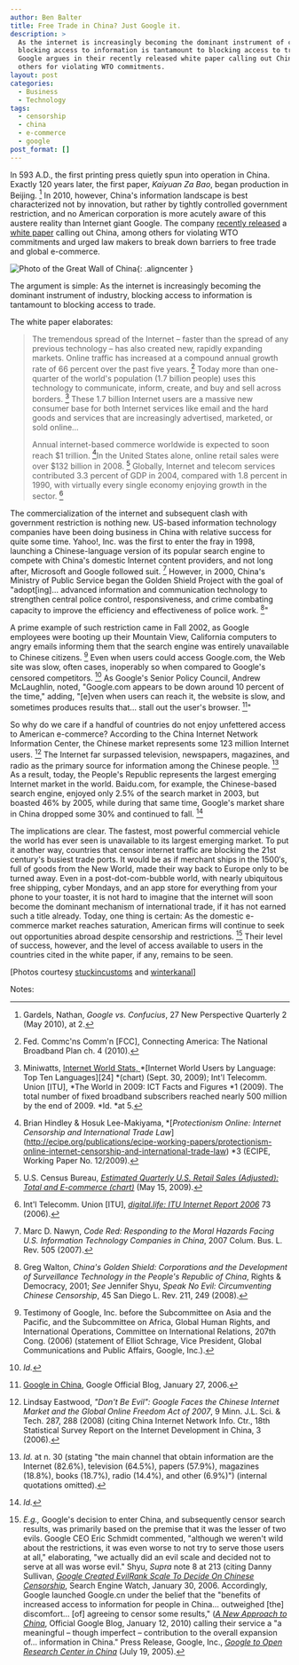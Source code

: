 ```yaml
---
author: Ben Balter
title: Free Trade in China? Just Google it.
description: >
  As the internet is increasingly becoming the dominant instrument of commerce,
  blocking access to information is tantamount to blocking access to trade, as
  Google argues in their recently released white paper calling out China, among
  others for violating WTO commitments.
layout: post
categories:
  - Business
  - Technology
tags:
  - censorship
  - china
  - e-commerce
  - google
post_format: []
---
```


In 593 A.D., the first printing press quietly spun into operation in China. Exactly 120 years later, the first paper, *Kaiyuan Za Bao*, began production in Beijing. [^1] In 2010, however, China's information landscape is best characterized not by innovation, but rather by tightly controlled government restriction, and no American corporation is more acutely aware of this austere reality than Internet giant Google. The company [recently released](http://googlepublicpolicy.blogspot.com/2010/11/promoting-free-trade-for-internet.html) a [white paper](http://www.google.com/googleblogs/pdfs/trade_free_flow_of_information.pdf) calling out China, among others for violating WTO commitments and urged law makers to break down barriers to free trade and global e-commerce.

![Photo of the Great Wall of China](http://ben.balter.com/wp-content/uploads/2010/11/1194563275_664d6b15e2_b.jpg "Great Wall of China"){: .aligncenter }

The argument is simple: As the internet is increasingly becoming the dominant instrument of industry, blocking access to information is tantamount to blocking access to trade.

The white paper elaborates:

> The tremendous spread of the Internet – faster than the spread of any previous technology – has also created new, rapidly expanding markets. Online traffic has increased at a compound annual growth rate of 66 percent over the past five years. [^2] Today more than one-quarter of the world's population (1.7 billion people) uses this technology to communicate, inform, create, and buy and sell across borders. [^3] These 1.7 billion Internet users are a massive new consumer base for both Internet services like email and the hard goods and services that are increasingly advertised, marketed, or sold online…
>
> Annual internet-based commerce worldwide is expected to soon reach $1 trillion. [^4]In the United States alone, online retail sales were over $132 billion in 2008. [^5] Globally, Internet and telecom services contributed 3.3 percent of GDP in 2004, compared with 1.8 percent in 1990, with virtually every single economy enjoying growth in the sector. [^6]

The commercialization of the internet and subsequent clash with government restriction is nothing new. US-based information technology companies have been doing business in China with relative success for quite some time. Yahoo!, Inc. was the first to enter the fray in 1998, launching a Chinese-language version of its popular search engine to compete with China's domestic Internet content providers, and not long after, Microsoft and Google followed suit. [^7] However, in 2000, China's Ministry of Public Service began the Golden Shield Project with the goal of "adopt\[ing]… advanced information and communication technology to strengthen central police control, responsiveness, and crime combating capacity to improve the efficiency and effectiveness of police work. [^8]"

A prime example of such restriction came in Fall 2002, as Google employees were booting up their Mountain View, California computers to angry emails informing them that the search engine was entirely unavailable to Chinese citizens. [^9] Even when users could access Google.com, the Web site was slow, often cases, inoperably so when compared to Google's censored competitors. [^10] As Google's Senior Policy Council, Andrew McLaughlin, noted, "Google.com appears to be down around 10 percent of the time," adding, "\[e]ven when users can reach it, the website is slow, and sometimes produces results that… stall out the user's browser. [^11]"

So why do we care if a handful of countries do not enjoy unfettered access to American e-commerce? According to the China Internet Network Information Center, the Chinese market represents some 123 million Internet users. [^12] The Internet far surpassed television, newspapers, magazines, and radio as the primary source for information among the Chinese people. [^13] As a result, today, the People's Republic represents the largest emerging Internet market in the world. Baidu.com, for example, the Chinese-based search engine, enjoyed only 2.5% of the search market in 2003, but boasted 46% by 2005, while during that same time, Google's market share in China dropped some 30% and continued to fall. [^14]

The implications are clear. The fastest, most powerful commercial vehicle the world has ever seen is unavailable to its largest emerging market. To put it another way, countries that censor internet traffic are blocking the 21st century's busiest trade ports. It would be as if merchant ships in the 1500′s, full of goods from the New World, made their way back to Europe only to be turned away. Even in a post-dot-com-bubble world, with nearly ubiquitous free shipping, cyber Mondays, and an app store for everything from your phone to your toaster, it is not hard to imagine that the internet will soon become the dominant mechanism of international trade, if it has not earned such a title already. Today, one thing is certain: As the domestic e-commerce market reaches saturation, American firms will continue to seek out opportunities abroad despite censorship and restrictions. [^15] Their level of success, however, and the level of access available to users in the countries cited in the white paper, if any, remains to be seen.

\[Photos courtesy [stuckincustoms](http://www.flickr.com/photos/stuckincustoms/1194563275/) and [winterkanal](http://www.flickr.com/photos/winterkanal/4273568581/)]

Notes:

[^1]: Gardels, Nathan, *Google vs. Confucius*, 27 New Perspective Quarterly 2 (May 2010), at 2.

[^2]: Fed. Commc'ns Comm'n \[FCC], Connecting America: The National Broadband Plan ch. 4 (2010).

[^3]: Miniwatts, [Internet World Stats, ](http://www.internetworldstats.com/stats7.htm)*[Internet World Users by Language: Top Ten Languages][24] *(chart) (Sept. 30, 2009); Int'l Telecomm. Union \[ITU], *The World in 2009: ICT Facts and Figures *1 (2009). The total number of fixed broadband subscribers reached nearly 500 million by the end of 2009. *Id. *at 5.

[^4]: Brian Hindley & Hosuk Lee-Makiyama, *\[*Protectionism Online: Internet Censorship and International Trade Law*](<http://ecipe.org/publications/ecipe-working-papers/protectionism-online-internet-censorship-and-international-trade-law>) *3 (ECIPE, Working Paper No. 12/2009).

[^5]: U.S. Census Bureau, *[Estimated Quarterly U.S. Retail Sales (Adjusted): Total and E-commerce (chart)](http://www.census.gov/mrts/www/data/html/09Q1table3.html)* (May 15, 2009).

[^6]: Int'l Telecomm. Union \[ITU], [*digital.life: ITU Internet Report 2006*](http://www.itu.int/osg/spu/publications/digitalife/docs/digital-life-web.pdf) 73 (2006).

[^7]: Marc D. Nawyn, *Code Red: Responding to the Moral Hazards Facing U.S. Information Technology Companies in China*, 2007 Colum. Bus. L. Rev. 505 (2007).

[^8]: Greg Walton, *China's Golden Shield: Corporations and the Development of Surveillance Technology in the People's Republic of China*, Rights & Democracy, 2001; *See* Jennifer Shyu, *Speak No Evil: Circumventing Chinese Censorship*, 45 San Diego L. Rev. 211, 249 (2008).

[^9]: Testimony of Google, Inc. before the Subcommittee on Asia and the Pacific, and the Subcommittee on Africa, Global Human Rights, and International Operations, Committee on International Relations, 207th Cong. (2006) (statement of Elliot Schrage, Vice President, Global Communications and Public Affairs, Google, Inc.).

[^10]: *Id.*

[^11]: [Google in China](http://googleblog.blogspot.com/2006/01/google-in-china.html), Google Official Blog, January 27, 2006.

[^12]: Lindsay Eastwood, *"Don't Be Evil": Google Faces the Chinese Internet Market and the Global Online Freedom Act of 2007*, 9 Minn. J.L. Sci. & Tech. 287, 288 (2008) (citing China Internet Network Info. Ctr., 18th Statistical Survey Report on the Internet Development in China, 3 (2006).

[^13]: *Id.* at n. 30 (stating "the main channel that obtain information are the Internet (82.6%), television (64.5%), papers (57.9%), magazines (18.8%), books (18.7%), radio (14.4%), and other (6.9%)") (internal quotations omitted).

[^14]: *Id.*

[^15]: *E.g.,* Google's decision to enter China, and subsequently censor search results, was primarily based on the premise that it was the lesser of two evils. Google CEO Eric Schmidt commented, "although we weren't wild about the restrictions, it was even worse to not try to serve those users at all," elaborating, "we actually did an evil scale and decided not to serve at all was worse evil." Shyu, *Supra* note 8 at 213 (citing Danny Sullivan, *[Google Created EvilRank Scale To Decide On Chinese Censorship](https://searchenginewatch.com/sew/news/2059734/google-created-evilrank-scale-to-decide-on-chinese-censorship)*, Search Engine Watch, January 30, 2006. Accordingly, Google launched Google.cn under the belief that the "benefits of increased access to information for people in China… outweighed \[the] discomfort… \[of] agreeing to censor some results," ([*A New Approach to China*](http://Googleblog.blogspot.com/2010/01/new-approach-to-china.html), Official Google Blog, January 12, 2010) calling their service a "a meaningful – though imperfect – contribution to the overall expansion of… information in China." Press Release, Google, Inc., [*Google to Open Research Center in China*](http://www.Google.com/press/pressrel/rd_china.html) (July 19, 2005).
